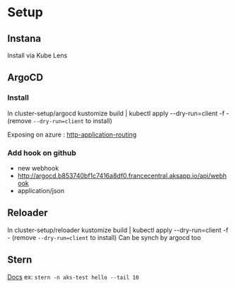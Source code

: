 # Setup

## Instana
Install via Kube Lens

## ArgoCD
### Install
In cluster-setup/argocd
kustomize build | kubectl apply --dry-run=client -f - (remove `--dry-run=client` to install)

Exposing on azure : [http-application-routing](https://learn.microsoft.com/en-us/azure/aks/http-application-routing#http-application-routing-add-on-overview)
### Add hook on github
- new webhook
- http://argocd.b853740bf1c7416a8df0.francecentral.aksapp.io/api/webhook
- application/json

## Reloader
In cluster-setup/reloader
kustomize build | kubectl apply --dry-run=client -f - (remove `--dry-run=client` to install)
Can be synch by argocd too

## Stern
[Docs](https://github.com/wercker/stern)
ex: `stern -n aks-test hello --tail 10`